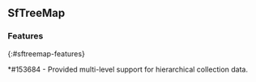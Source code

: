 ## SfTreeMap

### Features
{:#sftreemap-features}

*\#153684 - Provided multi-level support for hierarchical collection data.

